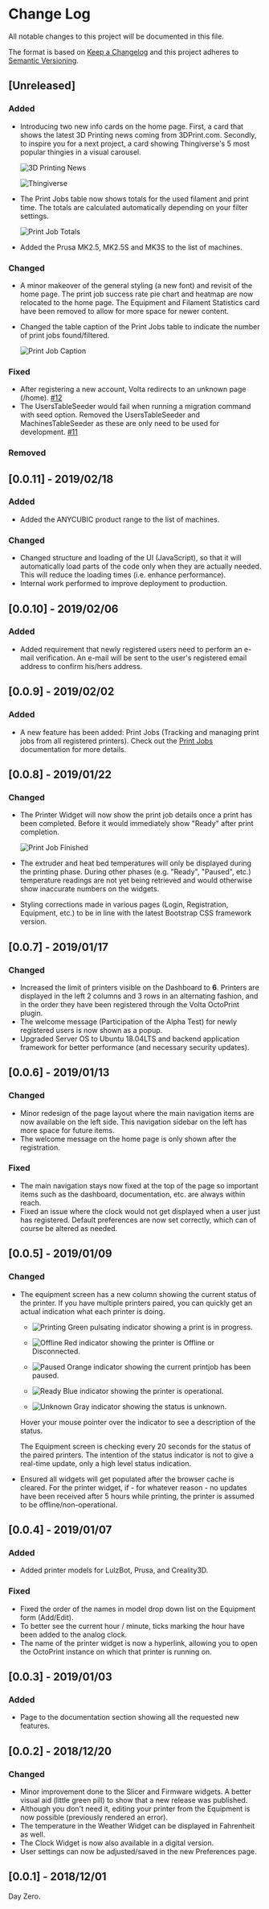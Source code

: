 # Change Log
All notable changes to this project will be documented in this file.

The format is based on [Keep a Changelog](http://keepachangelog.com/) and this project adheres to [Semantic Versioning](http://semver.org).

## [Unreleased]

### Added
- Introducing two new info cards on the home page. 
  First, a card that shows the latest 3D Printing news coming from 3DPrint.com. 
  Secondly, to inspire you for a next project, a card showing Thingiverse's 5 most popular thingies in a visual carousel.

  ![3D Printing News](wiki/images/volta_home_news.png "3D Printing News")
  
  ![Thingiverse](images/volta_home_thingiverse.png "Thingiverse")
- The Print Jobs table now shows totals for the used filament and print time. The totals are calculated automatically depending on your filter settings.

  ![Print Job Totals](../images/docs/volta_printjobs_subtotal.png "Print Job Totals") 
- Added the Prusa MK2.5, MK2.5S and MK3S to the list of machines. 
  
### Changed
- A minor makeover of the general styling (a new font) and revisit of the home page. The print job success rate pie chart and heatmap
  are now relocated to the home page. The Equipment and Filament Statistics card have been removed to allow for more space for newer content.
- Changed the table caption of the Print Jobs table to indicate the number of print jobs found/filtered.

  ![Print Job Caption](../images/docs/volta_printjobs_caption.png "Print Job Caption")

### Fixed
- After registering a new account, Volta redirects to an unknown page (/home). [\#12](https://github.com/azuyalabs/yasumi/issue/12)
- The UsersTableSeeder would fail when running a migration command with seed option. Removed the UsersTableSeeder and MachinesTableSeeder as these are only need to be used for development. [\#11](https://github.com/azuyalabs/yasumi/issue/11)

### Removed


## [0.0.11] - 2019/02/18

### Added
- Added the ANYCUBIC product range to the list of machines.

### Changed
- Changed structure and loading of the UI (JavaScript), so that it will automatically load parts of the code only when they are actually needed. This will reduce the loading times (i.e. enhance performance).
- Internal work performed to improve deployment to production.


## [0.0.10] - 2019/02/06

### Added
- Added requirement that newly registered users need to perform an e-mail verification. An e-mail will be sent to the user's registered email address to confirm his/hers address.


## [0.0.9] - 2019/02/02

### Added
- A new feature has been added: Print Jobs (Tracking and managing print jobs from all registered printers).
  Check out the [Print Jobs](/docs/printjobs) documentation for more details.


## [0.0.8] - 2019/01/22

### Changed
- The Printer Widget will now show the print job details once a print has been completed. Before it would immediately show "Ready" after print completion.

  ![Print Job Finished](../images/docs/volta_octoprint_finished_job.png "Print Job Finished")

- The extruder and heat bed temperatures will only be displayed during the printing phase. During other phases (e.g. "Ready", "Paused", etc.) temperature readings are not yet being retrieved and would otherwise show inaccurate numbers on the widgets. 
- Styling corrections made in various pages (Login, Registration, Equipment, etc.) to be in line with the latest Bootstrap CSS framework version.


## [0.0.7] - 2019/01/17

### Changed
- Increased the limit of printers visible on the Dashboard to **6**. Printers are displayed in the left 2 columns and 3 rows in an alternating fashion, and in the order they have been registered through the Volta OctoPrint plugin.
- The welcome message (Participation of the Alpha Test) for newly registered users is now shown as a popup.
- Upgraded Server OS to Ubuntu 18.04LTS and backend application framework for better performance (and necessary security updates). 


## [0.0.6] - 2019/01/13

### Changed
- Minor redesign of the page layout where the main navigation items are now available on the left side. This navigation sidebar on the left has more space for future items.
- The welcome message on the home page is only shown after the registration.

### Fixed
- The main navigation stays now fixed at the top of the page so important items such as the dashboard, documentation, etc. are always within reach.
- Fixed an issue where the clock would not get displayed when a user just has registered. Default preferences are now set correctly, which can of course be altered as needed.  


## [0.0.5] - 2019/01/09

### Changed
- The equipment screen has a new column showing the current status of the printer. If you have multiple printers paired, you can quickly get an actual indication what each printer is doing.

    - ![Printing](../images/docs/volta_equipment_status_printing.png "Printing") Green pulsating indicator showing a print is in progress.
    
    - ![Offline](../images/docs/volta_equipment_status_offline.png "Offline") Red indicator showing the printer is Offline or Disconnected.
    
    - ![Paused](../images/docs/volta_equipment_status_paused.png "Paused") Orange indicator showing the current printjob has been paused.
    
    - ![Ready](../images/docs/volta_equipment_status_ready.png "Ready") Blue indicator showing the printer is operational. 
    
    - ![Unknown](../images/docs/volta_equipment_status_unknown.png "Unknown") Gray indicator showing the status is unknown.   
  
  Hover your mouse pointer over the indicator to see a description of the status. 
  
  The Equipment screen is checking every 20 seconds for the status of the paired printers. The intention of the status indicator is not to give a real-time update, only a high level status indication.
- Ensured all widgets will get populated after the browser cache is cleared. For the printer widget, if - for whatever reason - no updates have been received after 5 hours while printing, the printer is assumed to be offline/non-operational.


## [0.0.4] - 2019/01/07

### Added
- Added printer models for LulzBot, Prusa, and Creality3D.

### Fixed
- Fixed the order of the names in model drop down list on the Equipment form (Add/Edit).
- To better see the current hour / minute, ticks marking the hour have been added to the analog clock.
- The name of the printer widget is now a hyperlink, allowing you to open the OctoPrint instance on which that printer is running on.


## [0.0.3] - 2019/01/03

### Added
- Page to the documentation section showing all the requested new features.


## [0.0.2] - 2018/12/20

### Changed
- Minor improvement done to the Slicer and Firmware widgets. A better visual aid (little green pill) to show that a new release was published.
- Although you don't need it, editing your printer from the Equipment is now possible (previously rendered an error).
- The temperature in the Weather Widget can be displayed in Fahrenheit as well.
- The Clock Widget is now also available in a digital version.
- User settings can now be adjusted/saved in the new Preferences page.

## [0.0.1] - 2018/12/01
Day Zero.
